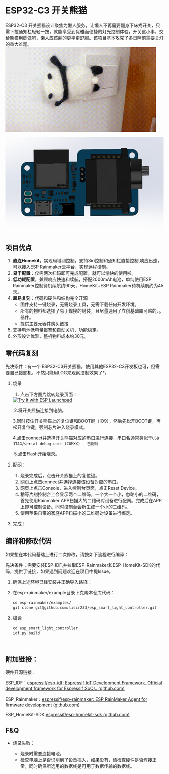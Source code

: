 # ESP32-C3 开关熊猫

ESP32-C3 开关熊猫设计聚焦为懒人服务，让懒人不再需要翻身下床找开关，只需下拉通知栏轻轻一按，就能享受到优雅而便捷的灯光控制体验，开关这小事，交给熊猫用脚做吧，懒人应该躺的更平更舒服。该项目基本攻克了冬日睡前需要关灯的重大难题。
![image-11](pic/main-middle-original.gif)


![image-20230923130225741](pic/image-20230923130225741.png)

## 项目优点

1. **直连Homekit**，实现局域网控制，支持Siri控制和通知栏直接控制,响应迅速，可以接入ESP Rainmaker云平台，实现远程控制。
2. **易于配置**：仅需两次扫码即可完成配置，就可以愉快的使用啦。
3. **低功耗配置**，兼顾响应快速和续航，搭配2000mAh电池，单纯使用ESP Rainmaker控制待机续航约90天，HomeKit+ESP Rainmaker待机续航约为45天。
4. **超易复刻**：代码和硬件和结构完全开源
   - 固件支持一键烧录，无需烧录工具，无需下载任何开发环境。
   - 所有的物料都选择了易于焊接的封装，且尽量选用了立创基础库可贴的元器件。
   - 提供主要元器件购买链接
5. 支持电池低电量报警和自动关机，功能稳定。
6. 外形设计优雅，整机物料成本约30元。

## 零代码复刻

先决条件：有一个 ESP32-C3开关熊猫。使用其他ESP32-C3开发板也可，但需要自己接舵机，不然只能用LOG来观察控制效果了*。

1. 烧录

   1. 点击下方图片跳转烧录页面：

   <a href="https://espressif.github.io/esp-launchpad/?flashConfigURL=https://lisir233.github.io/esp_smart_light_controller/config.toml">
       <img alt="Try it with ESP Launchpad" src="https://espressif.github.io/esp-launchpad/assets/try_with_launchpad.png" width="250" height="70">
   </a>

   ​	2.将开关熊猫连接到电脑。

   ​	3.同时按住开关熊猫上的复位键和BOOT键（IO9），然后先松开BOOT键，再松开复位键，强制芯片进入烧录模式。

   ​	4.点击connect并选择开关熊猫对应的串口进行连接，串口名通常类似于`USB JTAG/serial debug unit (COMXX) - 已配对`

   ​	5.点击Flash开始烧录。

2. 配网：

   1. 烧录完成后，点击开关熊猫上的复位键。
   2. 网页上点击connect并选择连接该设备对应的串口。
   3. 网页上点击Console，进入控制台页面，点击Reset Device。
   4. 稍等片刻控制台上会显示两个二维码，一个大一个小，忽略小的二维码，首先使用Rainmaker APP扫描大的二维码对设备进行配网。完成后在APP上即可控制设备。同时控制台会新生成一个小的二维码。
   5. 使用苹果自带的家庭APP扫描小的二维码对设备进行绑定。

3. 完成！

   [^注]: ESP3232-C3模组的flash必须大于等于4M

## 编译和修改代码

如果想在本代码基础上进行二次修改，请按如下流程进行编译：

先决条件：需要安装ESP-IDF,并拉取ESP-Rainmaker和ESP-HomeKit-SDK的代码，提供了链接，如果遇到问题欢迎在项目中提Issue。

1. 确保上述环境已经安装并正确导入路径：

2. 在esp-rainmaker/example目录下克隆本仓库代码：

   ```
   cd esp-rainmaker/examples/
   git clone git@github.com:lisir233/esp_smart_light_controller.git
   ```

3. 编译

   ```
   cd esp_smart_light_controller
   idf.py build
   ```

​	

## 附加链接：

硬件开源链接：

ESP_IDF：[espressif/esp-idf: Espressif IoT Development Framework. Official development framework for Espressif SoCs. (github.com)](https://github.com/espressif/esp-idf)

ESP_Rainmaker：[espressif/esp-rainmaker: ESP RainMaker Agent for firmware development (github.com)](https://github.com/espressif/esp-rainmaker)

ESP_HomeKit-SDK:[espressif/esp-homekit-sdk (github.com)](https://github.com/espressif/esp-homekit-sdk)

## F&Q

- 烧录失败：

  - 烧录时需要连接电池。
  - 检查电脑上是否识别到了设备插入，如果没有，请检查硬件是否焊接正常，同时确保所选用的数据线是可用于数据传输的数据线。

